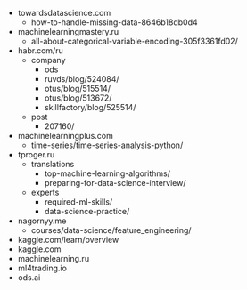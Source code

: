 * towardsdatascience.com
  * how-to-handle-missing-data-8646b18db0d4
* machinelearningmastery.ru
  * all-about-categorical-variable-encoding-305f3361fd02/
* habr.com/ru
  * company
    * ods
    * ruvds/blog/524084/
    * otus/blog/515514/
    * otus/blog/513672/
    * skillfactory/blog/525514/
  * post
    * 207160/
* machinelearningplus.com
  * time-series/time-series-analysis-python/
* tproger.ru
  * translations
    * top-machine-learning-algorithms/
    * preparing-for-data-science-interview/
  * experts
    * required-ml-skills/
    * data-science-practice/
* nagornyy.me
  * courses/data-science/feature_engineering/
* kaggle.com/learn/overview
* kaggle.com
* machinelearning.ru
* ml4trading.io
* ods.ai
